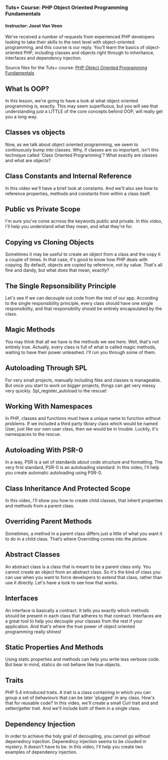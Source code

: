 ### Tuts+ Course: PHP Object Oriented Programming Fundamentals
#### Instructor: Joost Van Veen

We’ve received a number of requests from experienced PHP developers looking to take their skills to the next level with object-oriented programming, and this course is our reply. You’ll learn the basics of object-oriented PHP, including classes and objects right through to inheritance, interfaces and dependency injection.

Source files for the Tuts+ course: [PHP Object Oriented Programming Fundamentals](https://courses.tutsplus.com/courses/php-object-oriented-programming-fundamentals)



What Is OOP?
------------
In this lesson, we're going to have a look at what object oriented programming is, exactly. This may seem superfluous, but you will see that understanding just a LITTLE of the core concepts behind OOP, will really get you a long way. 

Classes vs objects
------------------
Now, as we talk about object oriented programming, we seem to continuously bump into classes. Why, if classes are so important, isn't this technique called 'Class Oriented Programming'? What exactly are classes and what are objects? 

Class Constants and Internal Reference
--------------------------------------
In this video we'll have a brief look at constants. And we'll also see how to reference properties, methods and constants from within a class itself.

Public vs Private Scope
-----------------------
I'm sure you've come acrross the keywords public and private. In this video, I'll help you understand what they mean, and what they're for.

Copying vs Cloning Objects
--------------------------
Sometimes it may be useful to create an object from a class and the copy it a couple of times. In that case, it's good to know how PHP deals with copying. By default, objects are copied by reference, not by value. That's all fine and dandy, but what does that mean, exactly? 

The Single Repsonsibility Principle
-----------------------------------
Let's see if we can decouple out code from the rest of our app. According to the single responsibility principle, every class should have one single responsibility, and that responsibility should be entirely encapsulated by the class. 

Magic Methods
-------------
You may think that all we have is the methods we see here. Well, that's not entirely true. Actually, every class is full of what is called magic methods, waiting to have their power unleashed. I'll run you through some of them.

Autoloading Through SPL
-----------------------
For very small projects, manually including files and classes is manageable. But once you start to work on bigger projects, things can get very messy very quickly. Spl_register_autoload to the rescue!

Working With Namespaces
-----------------------
In PHP, classes and functions must have a unique name to function without problems. If we included a third party library class which would be named User, just like our own user class, then we would be in trouble. Luckily, it's namespaces to the rescue.

Autoloading With PSR-0
----------------------
In a way, PSR is a set of standards about code structure and formatting. The very first standard, PSR-0 is an autoloading standard. In this video, I'll help you create automatic autoloading using PSR-0.

Class Inheritance And Protected Scope
-------------------------------------
In this video, I'll show you how to create child classes, that inherit properties and methods from a parent class.  

Overriding Parent Methods
-------------------------
Sometimes, a method in a parent class differs just a little of what you want it to do in a child class. That’s where Overriding comes into the picture.

Abstract Classes
----------------
An abstract class is a class that is meant to be a parent class only. You cannot create an object from an abstract class. So it's the kind of class you can use when you want to force developers to extend that class, rather than use it directly. Let's have a look to see how that works.

Interfaces
----------
An interface is basically a contract. It tells you exactly which methods should be present in each class that adheres to that contract. Interfaces are a great tool to help you decouple your classes from the rest if your application. And that's where the true power of object oriented programming really shines! 

Static Properties And Methods
-----------------------------
Using static properties and methods can help you write less verbose code. But bear in mind, statics do not behave like true objects.

Traits
------
PHP 5.4 introduced traits. A trait is a class containing in which you can group a set of behaviours that can be later 'plugged' in any class. How's that for reusable code? In this video, we'll create a small Curl trait and and setter/getter trait. And we'll include both of them in a single class. 

Dependency Injection
--------------------
In order to achieve the holy grail of decoupling, you cannot go without depenedncy injection. Depenedncy injection seems to be clouded in mystery. It doesn't have to be. in this video, I'll help you create two examples of dependency injection. 
